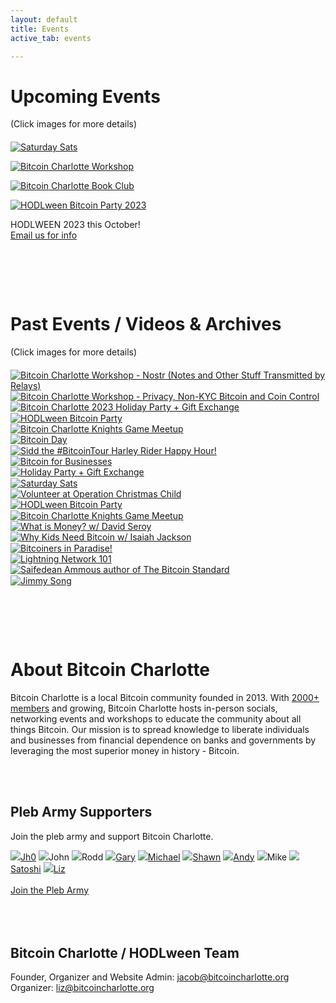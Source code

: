 ```yaml
---
layout: default
title: Events
active_tab: events

---
```


# Upcoming Events
(Click images for more details)

<article style="margin:20px 0 50px">
<div class="row no-gutters">
    <div class="col">
        <a href="https://www.meetup.com/BitcoinCharlotte/events/"><img src="/assets/img/posts/Bitcoin-Charlotte-Saturday-Sats-Social-banner.jpg" alt="Saturday Sats" title="Saturday Sats"/></a>
        <p class="pic-caption">
            <!-- <span>Saturday Sats Social: Every 2nd Saturday of the Month</span><br> -->
            <!-- <span><a href="https://www.meetup.com/BitcoinCharlotte/events/">RSVP - Multiple Dates</a></span><br> -->
        </p>
    </div>
</div>
<div class="row no-gutters">
    <div class="col">
        <a href="https://www.meetup.com/BitcoinCharlotte/events/"><img src="/assets/img/posts/Bitcoin-Charlotte-Workshop-banner.jpg" alt="Bitcoin Charlotte Workshop" title="Bitcoin Charlotte Workshop"/></a>
        <p class="pic-caption">
            <!-- <span>Workshop: Every 4th Monday of the Month</span><br> -->
            <!-- <span><a href="https://www.meetup.com/BitcoinCharlotte/events/">RSVP - Multiple Dates</a></span><br> -->
        </p>
    </div>
</div>
<div class="row no-gutters">
    <div class="col">
        <a href="/book-club"><img src="/assets/img/posts/Bitcoin-Charlotte-Book-Club-banner.jpg" alt="Bitcoin Charlotte Book Club" title="Bitcoin Charlotte Book Club"/></a>
        <p class="pic-caption">
            <!-- <span>Book Club:<br> Every 1st Monday of the Month</span><br> -->
            <!-- <span><a href="/book-club">RSVP - Multiple Dates</a></span><br> -->
        </p>
    </div>
</div>
<div class="row no-gutters">
    <div class="col">
        <a href="https://www.meetup.com/BitcoinCharlotte/events/"><img src="/assets/img/posts/hodlween-website-banner.jpg" alt="HODLween Bitcoin Party 2023" title="HODLween Bitcoin Party 2023"/></a>
        <p class="pic-caption">
            <span>HODLWEEN 2023 this October!</span><br>
            <span><a href="mailto:hodl@bitcoincharlotte.org?subject=Hodlween 2023">Email us for info</a></span>
        </p>
    </div>
</div>
</article>


<div class="glow-bar glow-bar-divider container-fluid" style="margin-bottom:50px;">&nbsp;</div>

# Past Events / Videos & Archives
(Click images for more details)

<article style="margin:20px 0 1px">
<div class="row no-gutters">
    <div class="col">
        <a href="/event-2023-04-24"><img src="/assets/img/posts/workshop-2023-04-24.jpg" alt="Bitcoin Charlotte Workshop - Nostr (Notes and Other Stuff Transmitted by Relays)" title="Bitcoin Charlotte Workshop - Nostr (Notes and Other Stuff Transmitted by Relays)"/></a>
    </div>
    <div class="col">
        <a href="/event-2023-03-27"><img src="/assets/img/posts/workshop-2023-03-27.jpg" alt="Bitcoin Charlotte Workshop - Privacy, Non-KYC Bitcoin and Coin Control" title="Bitcoin Charlotte Workshop - Privacy, Non-KYC Bitcoin and Coin Control"/></a>
    </div>
    <div class="col">
        <a href="/event-2023-01-26"><img src="/assets/img/posts/InstagramHappyHodlday.jpg" alt="Bitcoin Charlotte 2023 Holiday Party + Gift Exchange" title="Bitcoin Charlotte 2023 Holiday Party + Gift Exchange"/></a>
    </div>
</div>
</article>
<article style="margin:0 0 1px">
<div class="row no-gutters">
    <div class="col">
        <a href="https://hodlween.party"><img src="/assets/img/hodlween/hodlween2022-website.jpg" alt="HODLween Bitcoin Party" title="HODLween Bitcoin Party"/></a>
    </div>
    <div class="col">
        <a href="/event-2022-07-15"><img src="/assets/img/posts/InstagramKnights2022.jpg" alt="Bitcoin Charlotte Knights Game Meetup" title="Bitcoin Charlotte Knights Game Meetup"/></a>
    </div>
    <div class="col">
        <a href="/event-2022-06-11"><img src="/assets/img/posts/Instagram-bitcoinday.jpg" alt="Bitcoin Day" title="Bitcoin Day"/></a>
    </div>
</div>
</article>

<article style="margin:0 0 1px">
<div class="row no-gutters">
    <div class="col">
        <a href="/event-2022-05-09"><img src="/assets/img/posts/Instagram-sidd-bitcoin-tour-website.jpg" alt="Sidd the #BitcoinTour Harley Rider Happy Hour!" title="Sidd the #BitcoinTour Harley Rider Happy Hour!"/></a>
    </div>
    <div class="col">
        <a href="/event-2022-03-23"><img src="/assets/img/posts/InstagramB4B.jpg" alt="Bitcoin for Businesses" title="Bitcoin for Businesses"/></a>
    </div>
    <div class="col ">
        <a href="/event-2022-01-27"><img src="/assets/img/posts/Instagramholidayparty.jpg" alt="Holiday Party + Gift Exchange" title="Holiday Party + Gift Exchange"/></a>
    </div>
</div>
</article>

<article style="margin:0 0 1px">
<div class="row no-gutters">
    <div class="col">
        <a href="/event-2021-12-15"><img src="/assets/img/posts/Instagram-bitcoin-rox.jpg" alt="Saturday Sats" title="Saturday Sats"/></a>
    </div>
    <div class="col">
        <a href="/event-2021-11-30"><img src="/assets/img/posts/Instagram-operation-x.jpg" alt="Volunteer at Operation Christmas Child" title="Volunteer at Operation Christmas Child"/></a>
    </div>
    <div class="col">
        <a href="/hodlween2021"><img src="/assets/img/posts/hodlween2021.jpg" alt="HODLween Bitcoin Party" title="HODLween Bitcoin Party"/></a>
    </div>
</div>
</article>

<article style="margin:0 0 1px">
<div class="row no-gutters">
    <div class="col">
        <a href="/event-2021-09-18"><img src="/assets/img/posts/event4Instagram.jpg" alt="Bitcoin Charlotte Knights Game Meetup" title="Bitcoin Charlotte Knights Game Meetup"/></a>
    </div>
    <div class="col">
        <a href="/event-2021-08-10"><img src="/assets/img/posts/what-is-money-david-seroy.jpg" alt="What is Money? w/ David Seroy" title="What is Money? w/ David Seroy"/></a>
    </div>
    <div class="col">
        <a href="/event-2021-07-29"><img src="/assets/img/posts/isaiah-jackson-why-kids-need-bitcoin.jpg" alt="Why Kids Need Bitcoin w/ Isaiah Jackson" title="Why Kids Need Bitcoin w/ Isaiah Jackson"/></a>
    </div>
</div>
</article>

<article style="margin:0 0 1px">
<div class="row no-gutters">
    <div class="col">
        <a href="/event-2021-06-16"><img src="/assets/img/posts/bitcoin-paradise-recap-event1.jpg" alt="Bitcoiners in Paradise!" title="Bitcoiners in Paradise!"/></a>
    </div>
    <div class="col">
        <a href="/event-2021-02-02"><img src="/assets/img/posts/lightning-network-meetup-feb2nd.jpg" alt="Lightning Network 101" title="Lightning Network 101"/></a>
    </div>
    <div class="col">
        <a href="/event-2018-06-13"><img src="/assets/img/posts/saifedean-ammous-event.jpg" alt="Saifedean Ammous author of The Bitcoin Standard" title="Saifedean Ammous author of The Bitcoin Standard"/></a>
    </div>
</div>
</article>

<article style="margin:0 0 50px">
<div class="row no-gutters">
    <div class="col">
        <a href="/event-2018-01-17"><img src="/assets/img/posts/jimmysong-event.jpg" alt="Jimmy Song" title="Jimmy Song"/></a>
    </div>
    <div class="col">
    </div>
    <div class="col">
    </div>
</div>
</article>

<div class="glow-bar glow-bar-divider container-fluid" style="margin-bottom:50px;">&nbsp;</div>

# About Bitcoin Charlotte
 
Bitcoin Charlotte is a local Bitcoin community founded in 2013. With [2000+ members](https://www.meetup.com/bitcoincharlotte/) and growing, Bitcoin Charlotte hosts in-person socials, networking events and workshops to educate the community about all things Bitcoin. Our mission is to spread knowledge to liberate individuals and businesses from financial dependence on banks and governments by leveraging the most superior money in history - Bitcoin.

<br><br>

## Pleb Army Supporters

Join the pleb army and support Bitcoin Charlotte.

<div class="pleb-army">
    <a href="https://delgadosfuego.com/btc" target="_blank"><img src="https://nostr.build/i/nostr.build_b14f9727a2d07608134eb0ae4706c9832949efd00cfb4acde4b4ba664a509b80.jpg"/>Jh0</a> <!-- 10,000 sats -->
    <a><img src="/anon.jpg"/>John</a> <!-- $161 -->
    <a><img src="/anon.jpg"/>Rodd</a><!-- $161 -->
    <a href="https://bitblockboom.com/" target="_blank"><img src="https://pbs.twimg.com/profile_images/1237850791584530441/3AepBfhl_400x400.jpg"/>Gary</a> <!-- $200 -->
    <a href="https://medium.com/@MichaelYouKnow" target="_blank"><img src="https://miro.medium.com/v2/resize:fill:176:176/1*eTJEnXPRrf1vMIZ9KB40VQ@2x.jpeg"/>Michael</a> <!-- $214 -->
    <a href="https://bitcoin101pro.com/products" target="_blank"><img src="https://pbs.twimg.com/media/FgH_Y-WXoAIW9Ou?format=jpg&name=medium"/>Shawn</a> <!-- 151,639 sats -->
    <a href="https://www.exponentiallayers.com/" target="_blank"><img src="https://pbs.twimg.com/profile_images/1549431400973172736/FfH8RlFQ_400x400.jpg"/>Andy</a> <!-- 566,360 sats -->
    <a ><img src="/anon.jpg"/>Mike</a> <!-- 630,453 sats -->
    <a href="https://wtfhappenedin1971.com" target="_blank"><img src="https://wtfhappenedin1971home.files.wordpress.com/2020/06/img_0540-1_arrow.jpg"/>Satoshi</a> <!-- 768,351 sats -->
    <a href="https://twitter.com/babeswhobitcoin" target="_blank"><img src="https://pbs.twimg.com/profile_images/1611776705969913856/-ZnH2ahJ_400x400.jpg"/>Liz</a> <!-- 3,975,678 sats + $500 -->
</div>
<br>
<a class="cta glow-bar" href="https://store.bitcoincharlotte.org/apps/2uyBkNxiTUGndZ4A2N4DcYPhCmfy/pos">Join the Pleb Army</a>
<br><br><br><br>

## Bitcoin Charlotte / HODLween Team

Founder, Organizer and Website Admin: [jacob@bitcoincharlotte.org](mailto:jacob@bitcoincharlotte.org)<br>
Organizer: [liz@bitcoincharlotte.org](mailto:liz@bitcoincharlotte.org)

